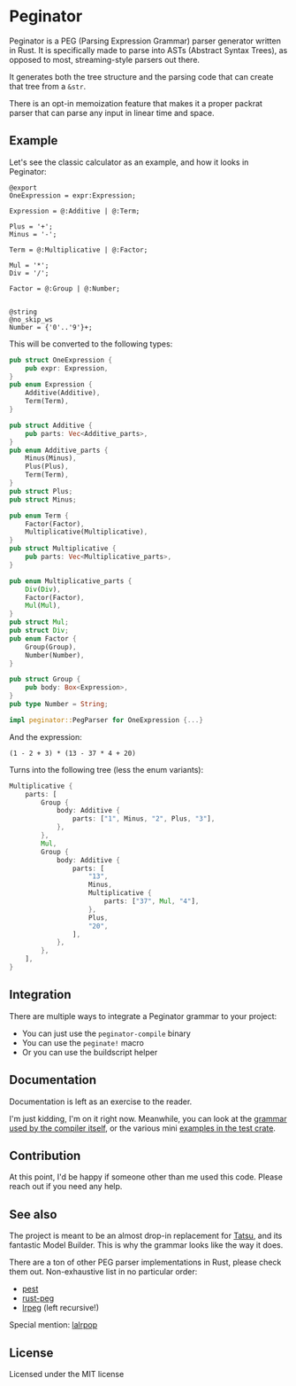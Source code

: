 # Peginator

Peginator is a PEG (Parsing Expression Grammar) parser generator written in Rust. It 
is specifically made to parse into ASTs (Abstract Syntax Trees), as opposed to most,
streaming-style parsers out there.

It generates both the tree structure and the parsing code that can create that tree from
a `&str`.

There is an opt-in memoization feature that makes it a proper packrat parser that can
parse any input in linear time and space.

## Example

Let's see the classic calculator as an example, and how it looks in Peginator:

```ebnf
@export
OneExpression = expr:Expression;

Expression = @:Additive | @:Term;

Plus = '+';
Minus = '-';

Term = @:Multiplicative | @:Factor;

Mul = '*';
Div = '/';

Factor = @:Group | @:Number;


@string
@no_skip_ws
Number = {'0'..'9'}+;
```

This will be converted to the following types:

```rust
pub struct OneExpression {
    pub expr: Expression,
}
pub enum Expression {
    Additive(Additive),
    Term(Term),
}

pub struct Additive {
    pub parts: Vec<Additive_parts>,
}
pub enum Additive_parts {
    Minus(Minus),
    Plus(Plus),
    Term(Term),
}
pub struct Plus;
pub struct Minus;

pub enum Term {
    Factor(Factor),
    Multiplicative(Multiplicative),
}
pub struct Multiplicative {
    pub parts: Vec<Multiplicative_parts>,
}

pub enum Multiplicative_parts {
    Div(Div),
    Factor(Factor),
    Mul(Mul),
}
pub struct Mul;
pub struct Div;
pub enum Factor {
    Group(Group),
    Number(Number),
}

pub struct Group {
    pub body: Box<Expression>,
}
pub type Number = String;

impl peginator::PegParser for OneExpression {...}
```

And the expression:

```
(1 - 2 + 3) * (13 - 37 * 4 + 20)
```

Turns into the following tree (less the enum variants):


```rust
Multiplicative {
    parts: [
        Group {
            body: Additive {
                parts: ["1", Minus, "2", Plus, "3"],
            },
        },
        Mul,
        Group {
            body: Additive {
                parts: [
                    "13",
                    Minus,
                    Multiplicative {
                        parts: ["37", Mul, "4"],
                    },
                    Plus,
                    "20",
                ],
            },
        },
    ],
}
```

## Integration

There are multiple ways to integrate a Peginator grammar to your project:

* You can just use the `peginator-compile` binary
* You can use the `peginate!` macro
* Or you can use the buildscript helper

## Documentation

Documentation is left as an exercise to the reader.

I'm just kidding, I'm on it right now. Meanwhile, you can look at the
[grammar used by the compiler itself](peginator/grammar.ebnf), or the various mini
[examples in the test crate](peginator_test/src).

## Contribution

At this point, I'd be happy if someone other than me used this code. Please reach out if you need any help.

## See also

The project is meant to be an almost drop-in replacement for [Tatsu](https://github.com/neogeny/TatSu),
and its fantastic Model Builder. This is why the grammar looks like the way it does.

There are a ton of other PEG parser implementations in Rust, please check them out. Non-exhaustive list in 
no particular order:

* [pest](https://github.com/pest-parser/pest)
* [rust-peg](https://github.com/kevinmehall/rust-peg)
* [lrpeg](https://github.com/seanyoung/lrpeg) (left recursive!)

Special mention: [lalrpop](https://github.com/lalrpop/lalrpop)

## License

Licensed under the MIT license
